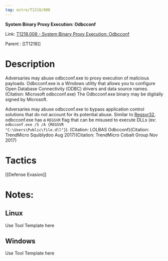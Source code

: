 ```yaml
---
tag: mitre/T1218/008
---
```


**System Binary Proxy Execution: Odbcconf**

Link: [T1218.008 - System Binary Proxy Execution: Odbcconf](https://attack.mitre.org/techniques/T1218/008)

Parent : [[T1218]]


# Description

Adversaries may abuse odbcconf.exe to proxy execution of malicious payloads. Odbcconf.exe is a Windows utility that allows you to configure Open Database Connectivity (ODBC) drivers and data source names.(Citation: Microsoft odbcconf.exe) The Odbcconf.exe binary may be digitally signed by Microsoft.

Adversaries may abuse odbcconf.exe to bypass application control solutions that do not account for its potential abuse. Similar to [Regsvr32](https://attack.mitre.org/techniques/T1218/010), odbcconf.exe has a <code>REGSVR</code> flag that can be misused to execute DLLs (ex: <code>odbcconf.exe /S /A &lbrace;REGSVR "C:\Users\Public\file.dll"&rbrace;</code>). (Citation: LOLBAS Odbcconf)(Citation: TrendMicro Squiblydoo Aug 2017)(Citation: TrendMicro Cobalt Group Nov 2017) 


# Tactics


[[Defense Evasion]]


# Notes:

## Linux

Use Tool Template here

## Windows

Use Tool Template here